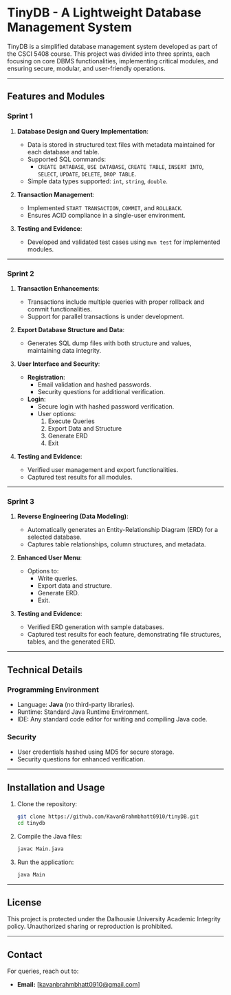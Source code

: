 
# TinyDB - A Lightweight Database Management System

TinyDB is a simplified database management system developed as part of the CSCI 5408 course. This project was divided into three sprints, each focusing on core DBMS functionalities, implementing critical modules, and ensuring secure, modular, and user-friendly operations.

---

## Features and Modules

### **Sprint 1**
1. **Database Design and Query Implementation**:
   - Data is stored in structured text files with metadata maintained for each database and table.
   - Supported SQL commands: 
     - `CREATE DATABASE`, `USE DATABASE`, `CREATE TABLE`, `INSERT INTO`, `SELECT`, `UPDATE`, `DELETE`, `DROP TABLE`.
   - Simple data types supported: `int`, `string`, `double`.

2. **Transaction Management**:
   - Implemented `START TRANSACTION`, `COMMIT`, and `ROLLBACK`.
   - Ensures ACID compliance in a single-user environment.

3. **Testing and Evidence**:
   - Developed and validated test cases using `mvn test` for implemented modules.

---

### **Sprint 2**
1. **Transaction Enhancements**:
   - Transactions include multiple queries with proper rollback and commit functionalities.
   - Support for parallel transactions is under development.

2. **Export Database Structure and Data**:
   - Generates SQL dump files with both structure and values, maintaining data integrity.

3. **User Interface and Security**:
   - **Registration**:
     - Email validation and hashed passwords.
     - Security questions for additional verification.
   - **Login**:
     - Secure login with hashed password verification.
     - User options:
       1. Execute Queries
       2. Export Data and Structure
       3. Generate ERD
       4. Exit

4. **Testing and Evidence**:
   - Verified user management and export functionalities.
   - Captured test results for all modules.

---

### **Sprint 3**
1. **Reverse Engineering (Data Modeling)**:
   - Automatically generates an Entity-Relationship Diagram (ERD) for a selected database.
   - Captures table relationships, column structures, and metadata.

2. **Enhanced User Menu**:
   - Options to:
     - Write queries.
     - Export data and structure.
     - Generate ERD.
     - Exit.

3. **Testing and Evidence**:
   - Verified ERD generation with sample databases.
   - Captured test results for each feature, demonstrating file structures, tables, and the generated ERD.

---

## Technical Details

### **Programming Environment**
- Language: **Java** (no third-party libraries).
- Runtime: Standard Java Runtime Environment.
- IDE: Any standard code editor for writing and compiling Java code.

### **Security**
- User credentials hashed using MD5 for secure storage.
- Security questions for enhanced verification.

---

## Installation and Usage

1. Clone the repository:
   ```bash
   git clone https://github.com/KavanBrahmbhatt0910/tinyDB.git
   cd tinydb
   ```

2. Compile the Java files:
   ```bash
   javac Main.java
   ```

3. Run the application:
   ```bash
   java Main
   ```

---

## License

This project is protected under the Dalhousie University Academic Integrity policy. Unauthorized sharing or reproduction is prohibited.

---

## Contact

For queries, reach out to:
- **Email:** [kavanbrahmbhatt0910@gmail.com]

